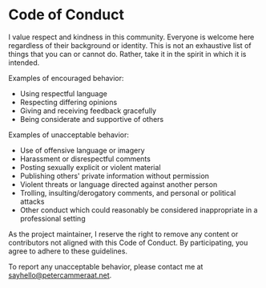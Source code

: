 # Code of Conduct

I value respect and kindness in this community. Everyone is welcome here regardless of their background or identity. 
This is not an exhaustive list of things that you can or cannot do. Rather, take it in the spirit in which it is intended.

Examples of encouraged behavior:

- Using respectful language
- Respecting differing opinions
- Giving and receiving feedback gracefully
- Being considerate and supportive of others

Examples of unacceptable behavior:

- Use of offensive language or imagery
- Harassment or disrespectful comments
- Posting sexually explicit or violent material
- Publishing others' private information without permission
- Violent threats or language directed against another person
- Trolling, insulting/derogatory comments, and personal or political attacks
- Other conduct which could reasonably be considered inappropriate in a professional setting

As the project maintainer, I reserve the right to remove any content or contributors not aligned with this Code of Conduct. By participating, you agree to adhere to these guidelines.

To report any unacceptable behavior, please contact me at [sayhello@petercammeraat.net](mailto:sayhello@petercammeraat.net).
